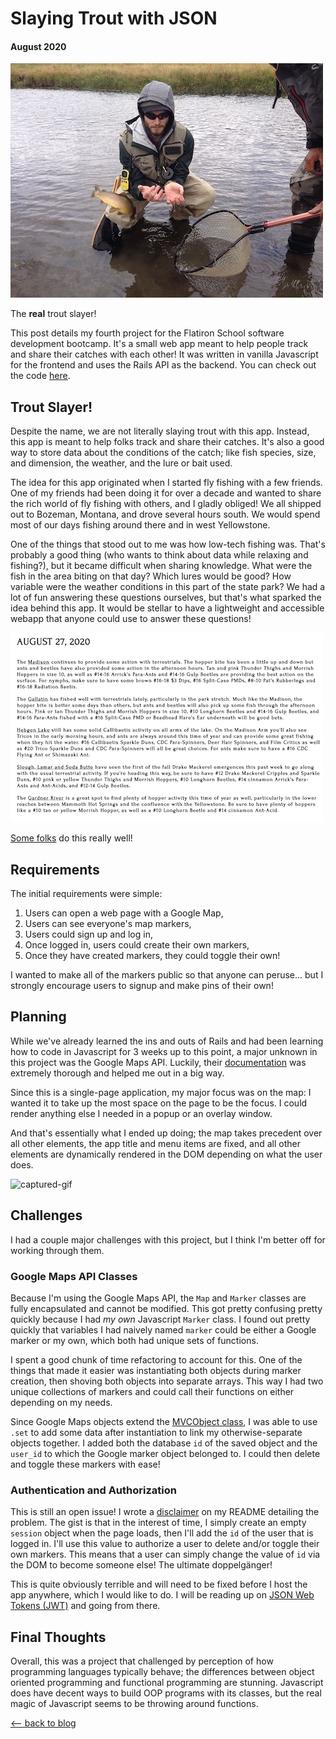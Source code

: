 # Slaying Trout with JSON
#### August 2020

![the-real-trout-slayer](../images/js_rails/the_real_trout_slayer.jpg)

The **real** trout slayer!

This post details my fourth project for the Flatiron School software development bootcamp. It's a small web app meant to help people track and share their catches with each other! It was written in vanilla Javascript for the frontend and uses the Rails API as the backend. You can check out the code [here](https://github.com/mkopsho/trout-slayer).

## Trout Slayer!

Despite the name, we are not literally slaying trout with this app. Instead, this app is meant to help folks track and share their catches. It's also a good way to store data about the conditions of the catch; like fish species, size, and dimension, the weather, and the lure or bait used.

The idea for this app originated when I started fly fishing with a few friends. One of my friends had been doing it for over a decade and wanted to share the rich world of fly fishing with others, and I gladly obliged! We all shipped out to Bozeman, Montana, and drove several hours south. We would spend most of our days fishing around there and in west Yellowstone.

One of the things that stood out to me was how low-tech fishing was. That's probably a good thing (who wants to think about data while relaxing and fishing?), but it became difficult when sharing knowledge. What were the fish in the area biting on that day? Which lures would be good? How variable were the weather conditions in this part of the state park? We had a lot of fun answering these questions ourselves, but that's what sparked the idea behind this app. It would be stellar to have a lightweight and accessible webapp that anyone could use to answer these questions!

![brf-fishing-report](../images/js_rails/brf_report.png)

[Some folks](https://www.blueribbonflies.com/) do this really well!

## Requirements
The initial requirements were simple:
1. Users can open a web page with a Google Map,
2. Users can see everyone's map markers,
3. Users could sign up and log in,
4. Once logged in, users could create their own markers,
5. Once they have created markers, they could toggle their own!

I wanted to make all of the markers public so that anyone can peruse... but I strongly encourage users to signup and make pins of their own!

## Planning
While we've already learned the ins and outs of Rails and had been learning how to code in Javascript for 3 weeks up to this point, a major unknown in this project was the Google Maps API. Luckily, their [documentation](https://developers.google.com/maps/documentation) was extremely thorough and helped me out in a big way.

Since this is a single-page application, my major focus was on the map: I wanted it to take up the most space on the page to be the focus. I could render anything else I needed in a popup or an overlay window.

And that's essentially what I ended up doing; the map takes precedent over all other elements, the app title and menu items are fixed, and all other elements are dynamically rendered in the DOM depending on what the user does.

![captured-gif](../images/js_rails/captured.gif)

## Challenges
I had a couple major challenges with this project, but I think I'm better off for working through them.

### Google Maps API Classes
Because I'm using the Google Maps API, the `Map` and `Marker` classes are fully encapsulated and cannot be modified. This got pretty confusing pretty quickly because I had *my own* Javascript `Marker` class. I found out pretty quickly that variables I had naively named `marker` could be either a Google marker or my own, which both had unique sets of functions.

I spent a good chunk of time refactoring to account for this. One of the things that made it easier was instantiating both objects during marker creation, then shoving both objects into separate arrays. This way I had two unique collections of markers and could call their functions on either depending on my needs.

Since Google Maps objects extend the [MVCObject class](https://developers.google.com/maps/documentation/javascript/reference/event#MVCObject), I was able to use `.set` to add some data after instantiation to link my otherwise-separate objects together. I added both the database `id` of the saved object and the `user_id` to which the Google marker object belonged to. I could then delete and toggle these markers with ease!

### Authentication and Authorization
This is still an open issue! I wrote a [disclaimer](https://github.com/mkopsho/trout-slayer/blob/master/README.md#security-disclaimer) on my README detailing the problem. The gist is that in the interest of time, I simply create an empty `session` object when the page loads, then I'll add the `id` of the user that is logged in. I'll use this value to authorize a user to delete and/or toggle their own markers. This means that a user can simply change the value of `id` via the DOM to become someone else! The ultimate doppelgänger!

This is quite obviously terrible and will need to be fixed before I host the app anywhere, which I would like to do. I will be reading up on [JSON Web Tokens (JWT)](https://jwt.io/) and going from there.

## Final Thoughts
Overall, this was a project that challenged by perception of how programming languages typically behave; the differences between object oriented programming and functional programming are stunning. Javascript does have decent ways to build OOP programs with its classes, but the real magic of Javascript seems to be throwing around functions.

[⟵   back to blog](./blog-flatiron.html)
